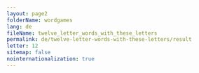 ```yaml
---
layout: page2
folderName: wordgames
lang: de
fileName: twelve_letter_words_with_these_letters
permalink: de/twelve-letter-words-with-these-letters/result
letter: 12
sitemap: false
nointernationalization: true   
---
```

